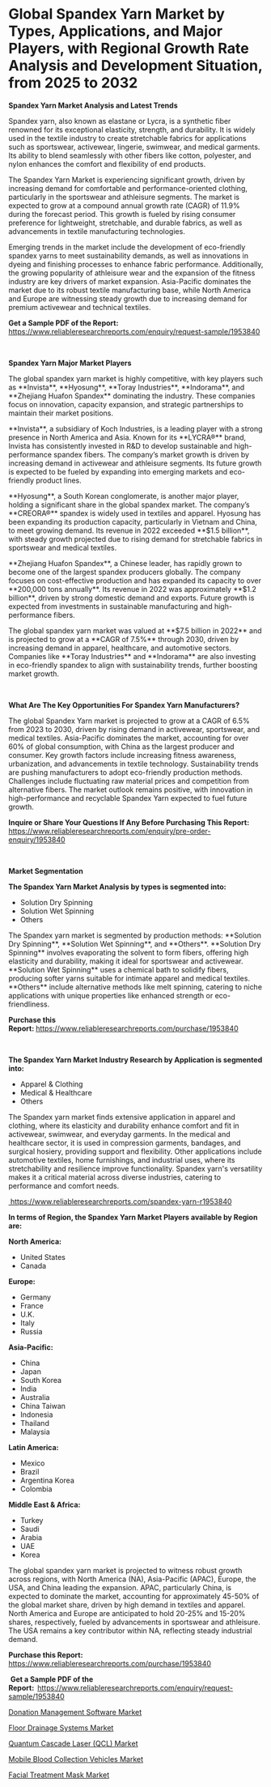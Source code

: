 <p><h1>Global Spandex Yarn Market by Types, Applications, and Major Players, with Regional Growth Rate Analysis and Development Situation, from 2025 to 2032</h1></p><p><strong>Spandex Yarn Market Analysis and Latest Trends</strong></p>
<p><p>Spandex yarn, also known as elastane or Lycra, is a synthetic fiber renowned for its exceptional elasticity, strength, and durability. It is widely used in the textile industry to create stretchable fabrics for applications such as sportswear, activewear, lingerie, swimwear, and medical garments. Its ability to blend seamlessly with other fibers like cotton, polyester, and nylon enhances the comfort and flexibility of end products.</p><p>The Spandex Yarn Market is experiencing significant growth, driven by increasing demand for comfortable and performance-oriented clothing, particularly in the sportswear and athleisure segments. The market is expected to grow at a compound annual growth rate (CAGR) of 11.9% during the forecast period. This growth is fueled by rising consumer preference for lightweight, stretchable, and durable fabrics, as well as advancements in textile manufacturing technologies.</p><p>Emerging trends in the market include the development of eco-friendly spandex yarns to meet sustainability demands, as well as innovations in dyeing and finishing processes to enhance fabric performance. Additionally, the growing popularity of athleisure wear and the expansion of the fitness industry are key drivers of market expansion. Asia-Pacific dominates the market due to its robust textile manufacturing base, while North America and Europe are witnessing steady growth due to increasing demand for premium activewear and technical textiles.</p></p>
<p><strong>Get a Sample PDF of the Report:&nbsp;</strong> <a href="https://www.reliableresearchreports.com/enquiry/request-sample/1953840?utm_campaign=1581&utm_medium=2&utm_source=Github&utm_content=ia&utm_term=24012025&utm_id=spandex-yarn">https://www.reliableresearchreports.com/enquiry/request-sample/1953840</a></p>
<p>&nbsp;</p>
<p><strong>Spandex Yarn Major Market Players</strong></p>
<p><p>The global spandex yarn market is highly competitive, with key players such as **Invista**, **Hyosung**, **Toray Industries**, **Indorama**, and **Zhejiang Huafon Spandex** dominating the industry. These companies focus on innovation, capacity expansion, and strategic partnerships to maintain their market positions.</p><p>**Invista**, a subsidiary of Koch Industries, is a leading player with a strong presence in North America and Asia. Known for its **LYCRA®** brand, Invista has consistently invested in R&D to develop sustainable and high-performance spandex fibers. The company’s market growth is driven by increasing demand in activewear and athleisure segments. Its future growth is expected to be fueled by expanding into emerging markets and eco-friendly product lines.</p><p>**Hyosung**, a South Korean conglomerate, is another major player, holding a significant share in the global spandex market. The company’s **CREORA®** spandex is widely used in textiles and apparel. Hyosung has been expanding its production capacity, particularly in Vietnam and China, to meet growing demand. Its revenue in 2022 exceeded **$1.5 billion**, with steady growth projected due to rising demand for stretchable fabrics in sportswear and medical textiles.</p><p>**Zhejiang Huafon Spandex**, a Chinese leader, has rapidly grown to become one of the largest spandex producers globally. The company focuses on cost-effective production and has expanded its capacity to over **200,000 tons annually**. Its revenue in 2022 was approximately **$1.2 billion**, driven by strong domestic demand and exports. Future growth is expected from investments in sustainable manufacturing and high-performance fibers.</p><p>The global spandex yarn market was valued at **$7.5 billion in 2022** and is projected to grow at a **CAGR of 7.5%** through 2030, driven by increasing demand in apparel, healthcare, and automotive sectors. Companies like **Toray Industries** and **Indorama** are also investing in eco-friendly spandex to align with sustainability trends, further boosting market growth.</p></p>
<p>&nbsp;</p>
<p><strong>What Are The Key Opportunities For Spandex Yarn Manufacturers?</strong></p>
<p><p>The global Spandex Yarn market is projected to grow at a CAGR of 6.5% from 2023 to 2030, driven by rising demand in activewear, sportswear, and medical textiles. Asia-Pacific dominates the market, accounting for over 60% of global consumption, with China as the largest producer and consumer. Key growth factors include increasing fitness awareness, urbanization, and advancements in textile technology. Sustainability trends are pushing manufacturers to adopt eco-friendly production methods. Challenges include fluctuating raw material prices and competition from alternative fibers. The market outlook remains positive, with innovation in high-performance and recyclable Spandex Yarn expected to fuel future growth.</p></p>
<p><strong>Inquire or Share Your Questions If Any Before Purchasing This Report:</strong> <a href="https://www.reliableresearchreports.com/enquiry/pre-order-enquiry/1953840?utm_campaign=1581&utm_medium=2&utm_source=Github&utm_content=ia&utm_term=24012025&utm_id=spandex-yarn">https://www.reliableresearchreports.com/enquiry/pre-order-enquiry/1953840</a></p>
<p>&nbsp;</p>
<p><strong>Market Segmentation</strong></p>
<p><strong>The Spandex Yarn Market Analysis by types is segmented into:</strong></p>
<p><ul><li>Solution Dry Spinning</li><li>Solution Wet Spinning</li><li>Others</li></ul></p>
<p><p>The Spandex yarn market is segmented by production methods: **Solution Dry Spinning**, **Solution Wet Spinning**, and **Others**. **Solution Dry Spinning** involves evaporating the solvent to form fibers, offering high elasticity and durability, making it ideal for sportswear and activewear. **Solution Wet Spinning** uses a chemical bath to solidify fibers, producing softer yarns suitable for intimate apparel and medical textiles. **Others** include alternative methods like melt spinning, catering to niche applications with unique properties like enhanced strength or eco-friendliness.</p></p>
<p><strong>Purchase this Report:&nbsp;</strong><a href="https://www.reliableresearchreports.com/purchase/1953840?utm_campaign=1581&utm_medium=2&utm_source=Github&utm_content=ia&utm_term=24012025&utm_id=spandex-yarn">https://www.reliableresearchreports.com/purchase/1953840</a></p>
<p>&nbsp;</p>
<p><strong>The Spandex Yarn Market Industry Research by Application is segmented into:</strong></p>
<p><ul><li>Apparel & Clothing</li><li>Medical & Healthcare</li><li>Others</li></ul></p>
<p><p>The Spandex yarn market finds extensive application in apparel and clothing, where its elasticity and durability enhance comfort and fit in activewear, swimwear, and everyday garments. In the medical and healthcare sector, it is used in compression garments, bandages, and surgical hosiery, providing support and flexibility. Other applications include automotive textiles, home furnishings, and industrial uses, where its stretchability and resilience improve functionality. Spandex yarn's versatility makes it a critical material across diverse industries, catering to performance and comfort needs.</p></p>
<p><a href="https://www.reliableresearchreports.com/spandex-yarn-r1953840?utm_campaign=1581&utm_medium=2&utm_source=Github&utm_content=ia&utm_term=24012025&utm_id=spandex-yarn">&nbsp;https://www.reliableresearchreports.com/spandex-yarn-r1953840</a></p>
<p><strong>In terms of Region, the Spandex Yarn Market Players available by Region are:</strong></p>
<p>
    <p> <strong> North America: </strong>
        <ul>
            <li>United States</li>
            <li>Canada</li>
        </ul>
        </p> 
    <p> <strong> Europe: </strong>
        <ul>
            <li>Germany</li>
            <li>France</li>
            <li>U.K.</li>
            <li>Italy</li>
            <li>Russia</li>
        </ul>
        </p> 
    <p> <strong> Asia-Pacific: </strong>
        <ul>
            <li>China</li>
            <li>Japan</li>
            <li>South Korea</li>
            <li>India</li>
            <li>Australia</li>
            <li>China Taiwan</li>
            <li>Indonesia</li>
            <li>Thailand</li>
            <li>Malaysia</li>
        </ul>
        </p> 
    <p> <strong> Latin America: </strong>
        <ul>
            <li>Mexico</li>
            <li>Brazil</li>
            <li>Argentina Korea</li>
            <li>Colombia</li>
        </ul>
        </p> 
    <p> <strong> Middle East & Africa: </strong>
        <ul>
            <li>Turkey</li>
            <li>Saudi</li>
            <li>Arabia</li>
            <li>UAE</li>
            <li>Korea</li>
        </ul>
    </p>
    </p>
<p><p>The global spandex yarn market is projected to witness robust growth across regions, with North America (NA), Asia-Pacific (APAC), Europe, the USA, and China leading the expansion. APAC, particularly China, is expected to dominate the market, accounting for approximately 45-50% of the global market share, driven by high demand in textiles and apparel. North America and Europe are anticipated to hold 20-25% and 15-20% shares, respectively, fueled by advancements in sportswear and athleisure. The USA remains a key contributor within NA, reflecting steady industrial demand.</p></p>
<p><strong>Purchase this Report: </strong><a href="https://www.reliableresearchreports.com/purchase/1953840?utm_campaign=1581&utm_medium=2&utm_source=Github&utm_content=ia&utm_term=24012025&utm_id=spandex-yarn">https://www.reliableresearchreports.com/purchase/1953840</a></p>
<p>&nbsp;<strong>Get a Sample PDF of the Report:&nbsp;&nbsp;</strong><a href="https://www.reliableresearchreports.com/enquiry/request-sample/1953840?utm_campaign=1581&utm_medium=2&utm_source=Github&utm_content=ia&utm_term=24012025&utm_id=spandex-yarn">https://www.reliableresearchreports.com/enquiry/request-sample/1953840</a></p>
<p><strong></strong></p>
<p><p><a href="https://www.linkedin.com/pulse/donation-management-software-market-analysis-future-growth-r8bdf?utm_campaign=1581&utm_medium=2&utm_source=Github&utm_content=ia&utm_term=24012025&utm_id=spandex-yarn">Donation Management Software Market</a></p><p><a href="https://www.linkedin.com/pulse/floor-drainage-systems-market-growth-study-offers-detailed-8z15f?utm_campaign=1581&utm_medium=2&utm_source=Github&utm_content=ia&utm_term=24012025&utm_id=spandex-yarn">Floor Drainage Systems Market</a></p><p><a href="https://www.linkedin.com/pulse/latest-market-research-indicates-rapid-growth-quantum-biduc?utm_campaign=1581&utm_medium=2&utm_source=Github&utm_content=ia&utm_term=24012025&utm_id=spandex-yarn">Quantum Cascade Laser (QCL) Market</a></p><p><a href="https://www.linkedin.com/pulse/mobile-blood-collection-vehicles-market-growth-outlook-fowhc?utm_campaign=1581&utm_medium=2&utm_source=Github&utm_content=ia&utm_term=24012025&utm_id=spandex-yarn">Mobile Blood Collection Vehicles Market</a></p><p><a href="https://www.linkedin.com/pulse/facial-treatment-mask-market-size-forecasted-86-cagr-from-2025-nckjf?utm_campaign=1581&utm_medium=2&utm_source=Github&utm_content=ia&utm_term=24012025&utm_id=spandex-yarn">Facial Treatment Mask Market</a></p></p>